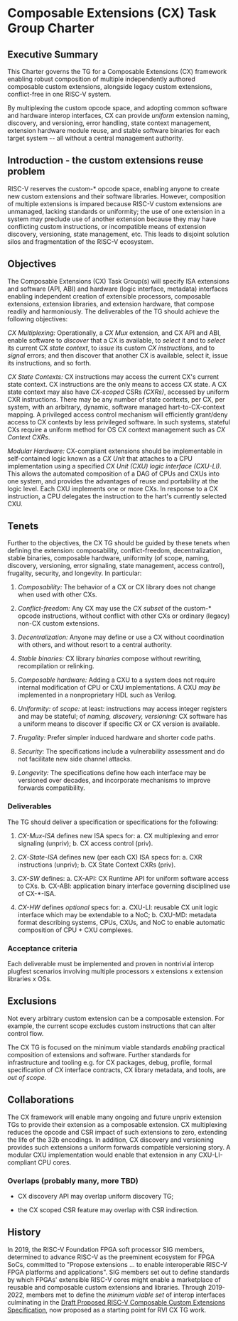 # Composable Extensions (CX) Task Group Charter

## Executive Summary

This Charter governs the TG for a Composable Extensions (CX) framework
enabling robust composition of multiple independently authored composable
custom extensions, alongside legacy custom extensions, conflict-free in
one RISC-V system.

By multiplexing the custom opcode space, and adopting common software
and hardware interop interfaces, CX can provide *uniform* extension naming,
discovery, and versioning, error handling, state context management,
extension hardware module reuse, and stable software binaries for each
target system -- all without a central management authority.

## Introduction - the custom extensions reuse problem

RISC-V reserves the custom-\* opcode space, enabling anyone to create
new custom extensions and their software libraries. However, composition
of multiple extensions is impared because RISC-V custom extensions are
unmanaged, lacking standards or uniformity;  the use of one extension in
a system may preclude use of another extension because they may have
conflicting custom instructions, or incompatible means of extension
discovery, versioning, state management, etc. This leads to disjoint
solution silos and fragmentation of the RISC-V ecosystem.

## Objectives

The Composable Extensions (CX) Task Group(s) will specify ISA extensions
and software (API, ABI) and hardware (logic interface, metadata)
interfaces enabling independent creation of extensible processors,
composable extensions, extension libraries, and extension hardware,
that compose readily and harmoniously. The deliverables of the TG
should achieve the following objectives:

*CX Multiplexing:* Operationally, a *CX Mux* extension, and CX API and
ABI, enable software to *discover* that a CX is available, to *select*
it and to *select* its current CX *state context*, to *issue* its custom
*CX instructions*, and to *signal* errors; and then discover that another
CX is available, select it, issue its instructions, and so forth.

*CX State Contexts:* CX instructions may access the current CX's
current state context. CX instructions are the only means to access
CX state. A CX state context may also have *CX-scoped* CSRs *(CXRs)*,
accessed by uniform CXR instructions. There may be any number of
state contexts, per CX, per system, with an arbitrary, dynamic, software
managed hart-to-CX-context mapping. A privileged access control mechanism
will efficiently grant/deny access to CX contexts by less privileged
software. In such systems, stateful CXs require a uniform method for
OS CX context management such as *CX Context CXRs*.

*Modular Hardware:* CX-compliant extensions should be implementable in
self-contained logic known as a *CX Unit* that attaches to a CPU implementation
using a specified *CX Unit (CXU) logic interface (CXU-LI)*. This allows the
automated composition of a DAG of CPUs and CXUs into one system, and provides
the advantages of reuse and portability at the logic level. Each CXU
implements one or more CXs. In response to a CX instruction, a CPU delegates
the instruction to the hart's currently selected CXU.

## Tenets

Further to the objectives, the CX TG should be guided by these tenets when
defining the extension: composability, conflict-freedom, decentralization,
stable binaries, composable hardware, uniformity (of scope, naming,
discovery, versioning, error signaling, state management, access control),
frugality, security, and longevity. In particular:

1. *Composability:* The behavior of a CX or CX library does not change
when used with other CXs.

2. *Conflict-freedom:* Any CX may use the *CX subset* of the custom-\*
opcode instructions, without conflict with other CXs or ordinary (legacy)
non-CX custom extensions.

4. *Decentralization:* Anyone may define or use a CX without coordination
with others, and without resort to a central authority.

5. *Stable binaries:* CX library *binaries* compose without rewriting,
recompilation or relinking.

6. *Composable hardware:* Adding a CXU to a system does not require
internal modification of CPU or CXU implementations. A CXU *may be*
implemented in a nonproprietary HDL such as Verilog.

8. *Uniformity:* of *scope:* at least: instructions may access integer
registers and may be stateful; of *naming, discovery, versioning:*
CX software has a uniform means to discover if specific CX or CX version
is available.

9. *Frugality:* Prefer simpler induced hardware and shorter code paths.

10. *Security:* The specifications include a vulnerability assessment
and do not facilitate new side channel attacks.

11. *Longevity:* The specifications define how each interface may be
versioned over decades, and incorporate mechanisms to improve forwards
compatibility.

### Deliverables

The TG should deliver a specification or specifications for the following:

1. *CX-Mux-ISA* defines new ISA specs for: a. CX multiplexing and error
signaling (unpriv); b. CX access control (priv).

2. *CX-State-ISA* defines new (per each CX) ISA specs for: a. CXR
instructions (unpriv); b. CX State Context CXRs (priv).

3. *CX-SW* defines: a. CX-API: CX Runtime API for uniform software access
to CXs. b. CX-ABI: application binary interface governing disciplined
use of CX-\*-ISA.

4. *CX-HW* defines *optional* specs for: a. CXU-LI: reusable CX unit
logic interface which may be extendable to a NoC; b. CXU-MD: metadata
format describing systems, CPUs, CXUs, and NoC to enable automatic composition
of CPU + CXU complexes.

### Acceptance criteria

Each deliverable must be implemented and proven in nontrivial interop
plugfest scenarios involving multiple processors x extensions x extension
libraries x OSs.

## Exclusions

Not every arbitrary custom extension can be a composable extension.
For example, the current scope excludes custom instructions
that can alter control flow.

The CX TG is focused on the minimum viable standards *enabling*
practical composition of extensions and software. Further standards
for infrastructure and tooling e.g. for CX packages, debug, profile,
formal specification of CX interface contracts, CX library metadata,
and tools, are _out of scope_.

## Collaborations

The CX framework will enable many ongoing and future unpriv extension
TGs to provide their extension as a composable extension. CX multiplexing
reduces the opcode and CSR impact of such extensions to zero, extending
the life of the 32b encodings. In addition, CX discovery and versioning
provides such extensions a uniform forwards compatible versioning story.
A modular CXU implementation would enable that extension in any
CXU-LI-compliant CPU cores.

### Overlaps (probably many, more TBD)

* CX discovery API may overlap uniform discovery TG;

* the CX scoped CSR feature may overlap with CSR indirection.

## History

In 2019, the RISC-V Foundation FPGA soft processor SIG members, determined
to advance RISC-V as the preeminent ecosystem for FPGA SoCs, committed to
"Propose extensions ... to enable interoperable RISC-V FPGA platforms
and applications". SIG members set out to define standards by which
FPGAs' extensible RISC-V cores might enable a marketplace of reusable
and composable custom extensions and libraries. Through 2019-2022,
members met to define the *minimum viable set* of interop interfaces
culminating in the
[Draft Proposed RISC-V Composable Custom Extensions Specification](https://raw.githubusercontent.com/grayresearch/CX/main/spec/spec.pdf),
now proposed as a starting point for RVI CX TG work.
